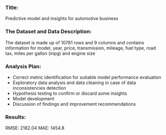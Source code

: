 ### Title:

Predictive model and insights for automotive business

### The Dataset and Data Description:

The dataset is made up of 10781 rows and 9 columns and contains information for model, year, price, transmission, mileage, fuel type, road tax, miles
per gallon (mpg) and engine size

### Analysis Plan:

- Correct metric identification for suitable model performance evaluation
- Exploratory data analysis and data cleaning in case of data inconsistencies detection
- Hypothesis testing to confirm or discard some insights
- Model development
- Discussion of findings and improvement recommendations

### Results:

RMSE: 2182.04 
MAE: 1454.8
